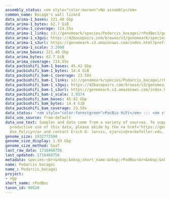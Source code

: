 ```yaml
---
assembly_status: <em style="color:maroon">No assembly</em>
common_name: Bocage's wall lizard
data_arima-1_bases: 221.40 Gbp
data_arima-1_bytes: 62.7 GiB
data_arima-1_coverage: 114.55x
data_arima-1_links: s3://genomeark/species/Podarcis_bocagei/rPodBoc1/genomic_data/arima/<br>
data_arima-1_s3gui: https://42basepairs.com/browse/s3/genomeark/species/Podarcis_bocagei/rPodBoc1/genomic_data/arima/
data_arima-1_s3url: https://genomeark.s3.amazonaws.com/index.html?prefix=species/Podarcis_bocagei/rPodBoc1/genomic_data/arima/
data_arima-1_scale: 3.2900
data_arima_bases: 221.40 Gbp
data_arima_bytes: 62.7 GiB
data_arima_coverage: 114.55x
data_pacbiohifi_bam-1_bases: 45.42 Gbp
data_pacbiohifi_bam-1_bytes: 14.4 GiB
data_pacbiohifi_bam-1_coverage: 23.50x
data_pacbiohifi_bam-1_links: s3://genomeark/species/Podarcis_bocagei/rPodBoc1/genomic_data/pacbio_hifi/<br>
data_pacbiohifi_bam-1_s3gui: https://42basepairs.com/browse/s3/genomeark/species/Podarcis_bocagei/rPodBoc1/genomic_data/pacbio_hifi/
data_pacbiohifi_bam-1_s3url: https://genomeark.s3.amazonaws.com/index.html?prefix=species/Podarcis_bocagei/rPodBoc1/genomic_data/pacbio_hifi/
data_pacbiohifi_bam-1_scale: 2.9374
data_pacbiohifi_bam_bases: 45.42 Gbp
data_pacbiohifi_bam_bytes: 14.4 GiB
data_pacbiohifi_bam_coverage: 23.50x
data_status: '<em style="color:forestgreen">PacBio HiFi</em> ::: <em style="color:forestgreen">Arima</em>'
data_use_source: from-default
data_use_text: Samples and data come from a variety of sources. To support fair and
  productive use of this data, please abide by the <a href="https://genome10k.soe.ucsc.edu/data-use-policies/">Data
  Use Policy</a> and contact Erich D. Jarvis, ejarvis@rockefeller.edu, with any questions.
genome_size: 1932772500
genome_size_display: 1.93 Gbp
genome_size_method: GoaT
last_raw_data: 1716468756
last_updated: 1716468756
metadata: species:<br>&nbsp;&nbsp;short_name:&nbsp;rPodBoc<br>&nbsp;&nbsp;name:&nbsp;Podarcis&nbsp;bocagei<br>&nbsp;&nbsp;taxon_id:&nbsp;90520<br>&nbsp;&nbsp;common_name:&nbsp;Bocage's&nbsp;wall&nbsp;lizard<br>&nbsp;&nbsp;order:<br>&nbsp;&nbsp;&nbsp;&nbsp;name:&nbsp;Squamata<br>&nbsp;&nbsp;family:<br>&nbsp;&nbsp;&nbsp;&nbsp;name:&nbsp;Lacertidae<br>&nbsp;&nbsp;individuals:<br>&nbsp;&nbsp;&nbsp;&nbsp;-&nbsp;short_name:&nbsp;rPodBoc1<br>&nbsp;&nbsp;&nbsp;&nbsp;&nbsp;&nbsp;biosample_id:&nbsp;SAMEA115336769<br>&nbsp;&nbsp;&nbsp;&nbsp;&nbsp;&nbsp;sex:&nbsp;female<br>&nbsp;&nbsp;genome_size:&nbsp;1932772500<br>&nbsp;&nbsp;genome_size_method:&nbsp;GoaT<br>&nbsp;&nbsp;project:&nbsp;[&nbsp;vgp&nbsp;]<br>
name: Podarcis bocagei
name_: Podarcis_bocagei
project:
- vgp
short_name: rPodBoc
taxon_id: 90520
---
```

